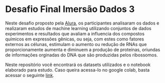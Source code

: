 # Desafio Final Imersão Dados 3

Neste desafio proposto pela [Alura](http://alura.com.br), os participantes analisaram os dados e realizaram estudos de machine learning utilizando conjuntos de dados experimentos e resultados que avaliam a influencia dos compostos químicos em expressões gênicas, ou seja, com estes como fatores externos as célunas, estimulam o aumento ou redução de RNAs que proporcionamente aumenta e diminuem a produção de proteínas, oriundas de informações orginadas do DNA que são produzidas pelos ribossomos. 

Neste repositório você encontrará os datasets utilizados e o notebook elaborado para estudo. Caso queira acessa-lo no google colab, basta acessar o seguinte [link](https://colab.research.google.com/drive/1KFvBgOyyYZsTbLP1H5-F5AsMRx3g0sqW?usp=sharing).
